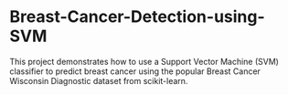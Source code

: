 # Breast-Cancer-Detection-using-SVM
This project demonstrates how to use a Support Vector Machine (SVM) classifier to predict breast cancer using the popular Breast Cancer Wisconsin Diagnostic dataset from scikit-learn.

